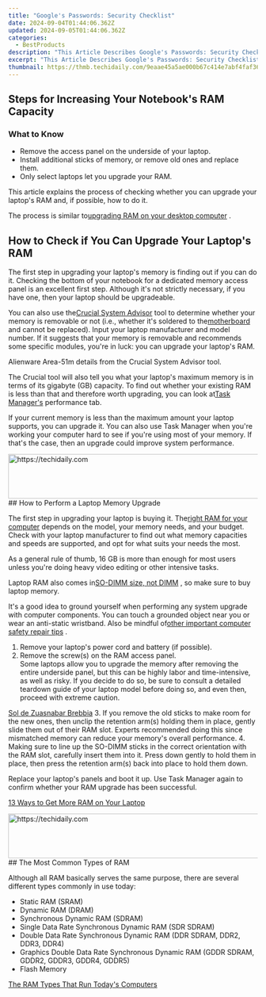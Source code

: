 ```yaml
---
title: "Google's Passwords: Security Checklist"
date: 2024-09-04T01:44:06.362Z
updated: 2024-09-05T01:44:06.362Z
categories:
  - BestProducts
description: "This Article Describes Google's Passwords: Security Checklist"
excerpt: "This Article Describes Google's Passwords: Security Checklist"
thumbnail: https://thmb.techidaily.com/9eaae45a5ae000b67c414e7abf4faf363e86f993286beb6923a862b27612bc1e.jpg
---
```


## Steps for Increasing Your Notebook's RAM Capacity
### What to Know

* Remove the access panel on the underside of your laptop.
* Install additional sticks of memory, or remove old ones and replace them.
* Only select laptops let you upgrade your RAM.

 This article explains the process of checking whether you can upgrade your laptop's RAM and, if possible, how to do it.

 The process is similar to[upgrading RAM on your desktop computer](https://www.lifewire.com/install-ram-in-computer-4782047) .

## How to Check if You Can Upgrade Your Laptop's RAM

 The first step in upgrading your laptop's memory is finding out if you can do it. Checking the bottom of your notebook for a dedicated memory access panel is an excellent first step. Although it's not strictly necessary, if you have one, then your laptop should be upgradeable.

 You can also use the[Crucial System Advisor](https://www.crucial.com/store/advisor) tool to determine whether your memory is removable or not (i.e., whether it's soldered to the[motherboard](https://www.lifewire.com/motherboards-system-boards-and-mainboards-2618154) and cannot be replaced). Input your laptop manufacturer and model number. If it suggests that your memory is removable and recommends some specific modules, you're in luck: you can upgrade your laptop's RAM.

 Alienware Area-51m details from the Crucial System Advisor tool.

 The Crucial tool will also tell you what your laptop's maximum memory is in terms of its gigabyte (GB) capacity. To find out whether your existing RAM is less than that and therefore worth upgrading, you can look at[Task Manager's](https://www.lifewire.com/task-manager-2626025) performance tab.

 If your current memory is less than the maximum amount your laptop supports, you can upgrade it. You can also use Task Manager when you're working your computer hard to see if you're using most of your memory. If that's the case, then an upgrade could improve system performance.

<!-- affiliate ads begin -->
<a href="https://appsumo.8odi.net/c/5597632/2024326/7443" target="_top" id="2024326">
  <img src="//a.impactradius-go.com/display-ad/7443-2024326" border="0" alt="https://techidaily.com" width="728" height="90"/>
</a>
<img height="0" width="0" src="https://appsumo.8odi.net/i/5597632/2024326/7443" style="position:absolute;visibility:hidden;" border="0" />
<!-- affiliate ads end -->
## How to Perform a Laptop Memory Upgrade

 The first step in upgrading your laptop is buying it. The[right RAM for your computer](https://www.lifewire.com/laptop-memory-buyers-guide-833024) depends on the model, your memory needs, and your budget. Check with your laptop manufacturer to find out what memory capacities and speeds are supported, and opt for what suits your needs the most.

 As a general rule of thumb, 16 GB is more than enough for most users unless you're doing heavy video editing or other intensive tasks.

 Laptop RAM also comes in[SO-DIMM size, not DIMM](https://www.lifewire.com/ddr4-memory-833028) , so make sure to buy laptop memory.

 It's a good idea to ground yourself when performing any system upgrade with computer components. You can touch a grounded object near you or wear an anti-static wristband. Also be mindful of[other important computer safety repair tips](https://www.lifewire.com/important-computer-repair-safety-tips-2625176) .

1. Remove your laptop's power cord and battery (if possible).
2. Remove the screw(s) on the RAM access panel.  
 Some laptops allow you to upgrade the memory after removing the entire underside panel, but this can be highly labor and time-intensive, as well as risky. If you decide to do so, be sure to consult a detailed teardown guide of your laptop model before doing so, and even then, proceed with extreme caution.  

[Sol de Zuasnabar Brebbia](https://www.gettyimages.co.uk/search/photographer?family=creative&photographer=Sol+de+Zuasnabar+Brebbia)
3. If you remove the old sticks to make room for the new ones, then unclip the retention arm(s) holding them in place, gently slide them out of their RAM slot. Experts recommended doing this since mismatched memory can reduce your memory's overall performance.
4. Making sure to line up the SO-DIMM sticks in the correct orientation with the RAM slot, carefully insert them into it. Press down gently to hold them in place, then press the retention arm(s) back into place to hold them down.

 Replace your laptop's panels and boot it up. Use Task Manager again to confirm whether your RAM upgrade has been successful.

[13 Ways to Get More RAM on Your Laptop](https://www.lifewire.com/get-more-use-of-the-ram-on-your-laptop-5185878)

<!-- affiliate ads begin -->
<a href="https://appsumo.8odi.net/c/5597632/2030395/7443" target="_top" id="2030395">
  <img src="//a.impactradius-go.com/display-ad/7443-2030395" border="0" alt="https://techidaily.com" width="728" height="90"/>
</a>
<img height="0" width="0" src="https://appsumo.8odi.net/i/5597632/2030395/7443" style="position:absolute;visibility:hidden;" border="0" />
<!-- affiliate ads end -->
## The Most Common Types of RAM

 Although all RAM basically serves the same purpose, there are several different types commonly in use today:

* Static RAM (SRAM)
* Dynamic RAM (DRAM)
* Synchronous Dynamic RAM (SDRAM)
* Single Data Rate Synchronous Dynamic RAM (SDR SDRAM)
* Double Data Rate Synchronous Dynamic RAM (DDR SDRAM, DDR2, DDR3, DDR4)
* Graphics Double Data Rate Synchronous Dynamic RAM (GDDR SDRAM, GDDR2, GDDR3, GDDR4, GDDR5)
* Flash Memory

[The RAM Types That Run Today's Computers](https://www.lifewire.com/types-of-ram-4150713)



<ins class="adsbygoogle"
     style="display:block"
     data-ad-format="autorelaxed"
     data-ad-client="ca-pub-7571918770474297"
     data-ad-slot="1223367746"></ins>



<ins class="adsbygoogle"
     style="display:block"
     data-ad-client="ca-pub-7571918770474297"
     data-ad-slot="8358498916"
     data-ad-format="auto"
     data-full-width-responsive="true"></ins>


